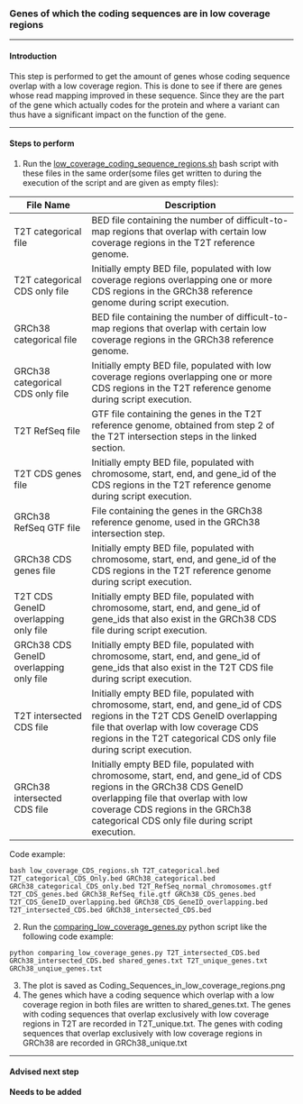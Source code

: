 ### Genes of which the coding sequences are in low coverage regions 

---
#### Introduction
This step is performed to get the amount of genes whose coding sequence overlap with a low coverage region.
This is done to see if there are genes whose read mapping improved in these sequence. Since they are the part of the 
gene which actually codes for the protein and where a variant can thus have a significant impact on the function of the 
gene.  

---
#### Steps to perform
1. Run the [low_coverage_coding_sequence_regions.sh](https://github.com/WoutPoelen/Internship_T2T/blob/main/scripts/bash/low_coverage_coding_sequence_regions.sh) bash script with these files in the same order(some files get written to during the execution of the script and are given as empty files):


| **File Name**                               | **Description**                                                                                                                                                                                                                                                                                               |
|---------------------------------------------|-----------------------------------------------------------------------------------------------------------------------------------------------------------------------------------------------------------------------------------------------------------------------------------------------------------|
| T2T categorical file                        | BED file containing the number of difficult-to-map regions that overlap with certain low coverage regions in the T2T reference genome.                                                                                                                              |
| T2T categorical CDS only file               | Initially empty BED file, populated with low coverage regions overlapping one or more CDS regions in the GRCh38 reference genome during script execution.                                                                                                            |
| GRCh38 categorical file                     | BED file containing the number of difficult-to-map regions that overlap with certain low coverage regions in the GRCh38 reference genome.                                                                                                                           |
| GRCh38 categorical CDS only file            | Initially empty BED file, populated with low coverage regions overlapping one or more CDS regions in the T2T reference genome during script execution.                                                                                                               |
| T2T RefSeq file                             | GTF file containing the genes in the T2T reference genome, obtained from step 2 of the T2T intersection steps in the linked section.                                                                                                                                |
| T2T CDS genes file                          | Initially empty BED file, populated with chromosome, start, end, and gene_id of the CDS regions in the T2T reference genome during script execution.                                                                                                                  |
| GRCh38 RefSeq GTF file                      | File containing the genes in the GRCh38 reference genome, used in the GRCh38 intersection step.                                                                                                                                                                     |
| GRCh38 CDS genes file                       | Initially empty BED file, populated with chromosome, start, end, and gene_id of the CDS regions in the T2T reference genome during script execution.                                                                                                                 |
| T2T CDS GeneID overlapping only file        | Initially empty BED file, populated with chromosome, start, end, and gene_id of gene_ids that also exist in the GRCh38 CDS file during script execution.                                                                                                             |
| GRCh38 CDS GeneID overlapping only file     | Initially empty BED file, populated with chromosome, start, end, and gene_id of gene_ids that also exist in the T2T CDS file during script execution.                                                                                                                |
| T2T intersected CDS file                    | Initially empty BED file, populated with chromosome, start, end, and gene_id of CDS regions in the T2T CDS GeneID overlapping file that overlap with low coverage CDS regions in the T2T categorical CDS only file during script execution.                          |
| GRCh38 intersected CDS file                 | Initially empty BED file, populated with chromosome, start, end, and gene_id of CDS regions in the GRCh38 CDS GeneID overlapping file that overlap with low coverage CDS regions in the GRCh38 categorical CDS only file during script execution.                      |

Code example:
```
bash low_coverage_CDS_regions.sh T2T_categorical.bed T2T_categorical_CDS_Only.bed GRCh38_categorical.bed GRCh38_categorical_CDS_only.bed T2T_RefSeq_normal_chromosomes.gtf T2T_CDS_genes.bed GRCh38_RefSeq_file.gtf GRCh38_CDS_genes.bed T2T_CDS_GeneID_overlapping.bed GRCh38_CDS_GeneID_overlapping.bed T2T_intersected_CDS.bed GRCh38_intersected_CDS.bed
```

2. Run the [comparing_low_coverage_genes.py](https://github.com/WoutPoelen/Internship_T2T/blob/main/scripts/python/comparing_low_coverage_genes.py) python script like the following code example:
```
python comparing_low_coverage_genes.py T2T_intersected_CDS.bed GRCh38_intersected_CDS.bed shared_genes.txt T2T_unique_genes.txt GRCh38_unqiue_genes.txt
```
3. The plot is saved as Coding_Sequences_in_low_coverage_regions.png
4. The genes which have a coding sequence which overlap with a low coverage region in both files are written to shared_genes.txt. The genes with coding sequences that overlap exclusively with low coverage regions in T2T are recorded in T2T_unique.txt. The genes with coding sequences that overlap exclusively with low coverage regions in GRCh38 are recorded in GRCh38_unique.txt

---
#### Advised next step
**Needs to be added**